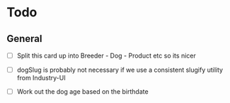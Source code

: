 # Todo

## General

- [ ] Split this card up into Breeder - Dog - Product etc so its nicer

- [ ] dogSlug is probably not necessary if we use a consistent slugify utility from Industry-UI
- [ ] Work out the dog age based on the birthdate
